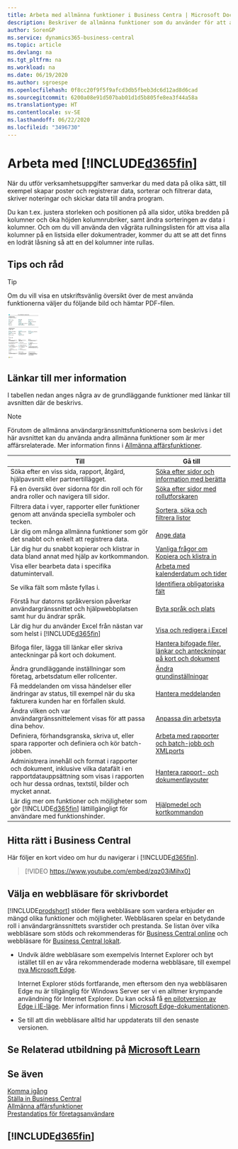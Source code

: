 ```yaml
---
title: Arbeta med allmänna funktioner i Business Centra | Microsoft Docs
description: Beskriver de allmänna funktioner som du använder för att arbeta med data i Business Central, till exempel för att ange värden, sortera data och ändra vyer.
author: SorenGP
ms.service: dynamics365-business-central
ms.topic: article
ms.devlang: na
ms.tgt_pltfrm: na
ms.workload: na
ms.date: 06/19/2020
ms.author: sgroespe
ms.openlocfilehash: 0f8cc20f9f5f9afcd3db5fbeb3dc6d12ad8d6cad
ms.sourcegitcommit: 6200a08e91d507bab01d1d5b805fe8ea3f44a58a
ms.translationtype: HT
ms.contentlocale: sv-SE
ms.lasthandoff: 06/22/2020
ms.locfileid: "3496730"
---
```

# <a name="working-with-d365fin"></a>Arbeta med [!INCLUDE[d365fin](includes/d365fin_md.md)]
När du utför verksamhetsuppgifter samverkar du med data på olika sätt, till exempel skapar poster och registrerar data, sorterar och filtrerar data, skriver noteringar och skickar data till andra program.

Du kan t.ex. justera storleken och positionen på alla sidor, utöka bredden på kolumner och öka höjden kolumnrubriker, samt ändra sorteringen av data i kolumner. Och om du vill använda den vågräta rullningslisten för att visa alla kolumner på en listsida eller dokumentrader, kommer du att se att det finns en lodrät låsning så att en del kolumner inte rullas.

## <a name="tips-and-tricks"></a><a name="cheatsheet"></a>Tips och råd

> [!TIP]
> Om du vill visa en utskriftsvänlig översikt över de mest använda funktionerna väljer du följande bild och hämtar PDF-filen.
>
> [ ![Ikon för PDF-filen](media/cheat_sheet_inline.png) ](media/cheat_sheet.pdf "Ikon som öppnar en PDF-fil")

## <a name="links-to-learn-more"></a>Länkar till mer information

I tabellen nedan anges några av de grundläggande funktioner med länkar till avsnitten där de beskrivs.

> [!NOTE]
> Förutom de allmänna användargränssnittsfunktionerna som beskrivs i det här avsnittet kan du använda andra allmänna funktioner som är mer affärsrelaterade. Mer information finns i [Allmänna affärsfunktioner](ui-across-business-areas.md).

| Till  | Gå till |
| --- | --- |
|Söka efter en viss sida, rapport, åtgärd, hjälpavsnitt eller partnertillägget. |[Söka efter sidor och information med berätta](ui-search.md) |
|Få en översikt över sidorna för din roll och för andra roller och navigera till sidor.|[Söka efter sidor med rollutforskaren](ui-role-explorer.md)|
| Filtrera data i vyer, rapporter eller funktioner genom att använda speciella symboler och tecken. |[Sortera, söka och filtrera listor](ui-enter-criteria-filters.md) |
|Lär dig om många allmänna funktioner som gör det snabbt och enkelt att registrera data.|[Ange data](ui-enter-data.md)|
|Lär dig hur du snabbt kopierar och klistrar in data bland annat med hjälp av kortkommandon.|[Vanliga frågor om Kopiera och klistra in](ui-copy-paste.md)|
| Visa eller bearbeta data i specifika datumintervall. |[Arbeta med kalenderdatum och tider](ui-enter-date-ranges.md) |
| Se vilka fält som måste fyllas i. |[Identifiera obligatoriska fält](ui-mandatory-fields.md) |
|Förstå hur datorns språkversion påverkar användargränssnittet och hjälpwebbplatsen samt hur du ändrar språk.|[Byta språk och plats](about-locale-language.md)|
|Lär dig hur du använder Excel från nästan var som helst i [!INCLUDE[d365fin](includes/d365fin_md.md)]|[Visa och redigera i Excel](across-work-with-excel.md)|
|Bifoga filer, lägga till länkar eller skriva anteckningar på kort och dokument.|[Hantera bifogade filer, länkar och anteckningar på kort och dokument](ui-how-add-link-to-record.md)|
| Ändra grundläggande inställningar som företag, arbetsdatum eller rollcenter. |[Ändra grundinställningar](ui-change-basic-settings.md) |
|Få meddelanden om vissa händelser eller ändringar av status, till exempel när du ska fakturera kunden har en förfallen skuld.|[Hantera meddelanden](ui-smart-notifications.md)|
| Ändra vilken och var användargränssnittelement visas för att passa dina behov.|[Anpassa din arbetsyta](ui-personalization-user.md) |
|Definiera, förhandsgranska, skriva ut, eller spara rapporter och definiera och kör batch-jobben.|[Arbeta med rapporter och batch-jobb och XMLports](ui-work-report.md)|
| Administrera innehåll och format i rapporter och dokument, inklusive vilka datafält i en rapportdatauppsättning som visas i rapporten och hur dessa ordnas, textstil, bilder och mycket annat.|[Hantera rapport- och dokumentlayouter](ui-manage-report-layouts.md) |
|Lär dig mer om funktioner och möjligheter som gör [!INCLUDE[d365fin](includes/d365fin_md.md)] lättillgängligt för användare med funktionshinder.|[Hjälpmedel och kortkommandon](ui-accessibility.md)|

## <a name="getting-around-in-business-central"></a>Hitta rätt i Business Central
Här följer en kort video om hur du navigerar i [!INCLUDE[d365fin](includes/d365fin_md.md)].

> [!VIDEO https://www.youtube.com/embed/zqz03iMihx0]

## <a name="choosing-a-desktop-browser"></a>Välja en webbläsare för skrivbordet

[!INCLUDE[prodshort](includes/prodshort.md)] stöder flera webbläsare som vardera erbjuder en mängd olika funktioner och möjligheter. Webbläsaren spelar en betydande roll i användargränssnittets svarstider och prestanda. Se listan över vilka webbläsare som stöds och rekommenderas för [Business Central online](https://go.microsoft.com/fwlink/?linkid=2110804) och webbläsare för [Business Central lokalt](https://go.microsoft.com/fwlink/?linkid=2110719).

- Undvik äldre webbläsare som exempelvis Internet Explorer och byt istället till en av våra rekommenderade moderna webbläsare, till exempel [nya Microsoft Edge](https://www.microsoft.com/edge/).  

    Internet Explorer stöds fortfarande, men eftersom den nya webbläsaren Edge nu är tillgänglig för Windows Server ser vi en alltmer krympande användning för Internet Explorer. Du kan också få [en pilotversion av Edge i IE-läge](https://www.microsoft.com/edge/business). Mer information finns i [Microsoft Edge-dokumentationen](https://support.microsoft.com/hub/4337664/microsoft-edge-help).
- Se till att din webbläsare alltid har uppdaterats till den senaste versionen.

## <a name="see-related-training-at-microsoft-learn"></a>Se Relaterad utbildning på [Microsoft Learn](/learn/paths/work-pro-data-dynamics-365-business-central/)

## <a name="see-also"></a>Se även

[Komma igång](product-get-started.md)  
[Ställa in Business Central](setup.md)  
[Allmänna affärsfunktioner](ui-across-business-areas.md)  
[Prestandatips för företagsanvändare](/dynamics365/business-central/dev-itpro/performance/performance-users?toc=/dynamics365/business-central/toc.json)

## [!INCLUDE[d365fin](includes/free_trial_md.md)]
